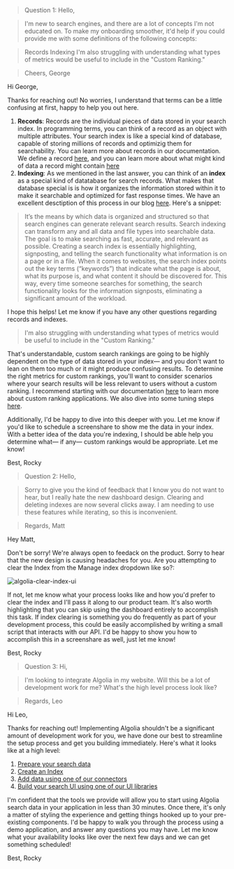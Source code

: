 > Question 1: Hello,

> I'm new to search engines, and there are a lot of concepts I'm not educated on. To make my onboarding smoother, it'd help if you could provide me with some definitions of the following concepts:

> Records
> Indexing
> I'm also struggling with understanding what types of metrics would be useful to include in the "Custom Ranking."

> Cheers, George

Hi George,

Thanks for reaching out! No worries, I understand that terms can be a little confusing at first, happy to help you out here.

1) **Records**: Records are the individual pieces of data stored in your search index. In programming terms, you can think of a record as an object with multiple attributes. Your search index is like a special kind of database, capable of storing millions of records and optimizig them for searchability. You can learn more about records in our documentation. We define a record [here](https://support.algolia.com/hc/en-us/articles/4406981906833-What-is-a-record-), and you can learn more about what might kind of data a record might contain [here](https://www.algolia.com/doc/guides/sending-and-managing-data/prepare-your-data/in-depth/what-is-in-a-record/) 
2) **Indexing**: As we mentioned in the last answer, you can think of an **index** as a special kind of datatabase for search records. What makes that database special is is how it organizes the information stored within it to make it searchable and optimized for fast response times. We have an excellent desctiption of this process in our blog [here](https://www.algolia.com/blog/product/what-is-a-search-index-and-how-does-it-work/). Here's a snippet:
>It’s the means by which data is organized and structured so that search engines can generate relevant search results. Search indexing can transform any and all data and file types into searchable data. 
>The goal is to make searching as fast, accurate, and relevant as possible.
>Creating a search index is essentially highlighting, signposting, and telling the search functionality what information is on a page or in a file. When it comes to websites, the search index points out the key terms (“keywords”) that indicate what the page is about, what its purpose is, and what content it should be discovered for. This way, every time someone searches for something, the search functionality looks for the information signposts, eliminating a significant amount of the workload. 

I hope this helps! Let me know if you have any other questions regarding records and indexes.

> I'm also struggling with understanding what types of metrics would be useful to include in the "Custom Ranking."

That's understandable, custom search rankings are going to be highly dependent on the type of data stored in your index— and you don't want to lean on them too much or it might produce confusing results. To determine the right metrics for custom rankings, you'll want to consider scenarios where your search results will be less relevant to users without a custom ranking. I recommend starting with our documentation [here](https://www.algolia.com/doc/guides/managing-results/must-do/custom-ranking/#custom-ranking) to learn more about custom ranking applications. We also dive into some tuning steps [here](https://www.algolia.com/ecommerce-merchandising-playbook/custom-ranking/). 

Additionally, I'd be happy to dive into this deeper with you. Let me know if you'd like to schedule a screenshare to show me the data in your index. With a better idea of the data you're indexing, I should be able help you determine what— if any— custom rankings would be appropriate. Let me know!

Best,
Rocky



> Question 2: Hello,

> Sorry to give you the kind of feedback that I know you do not want to hear, but I really hate the new dashboard design. Clearing and deleting indexes are now several clicks away. I am needing to use these features while iterating, so this is inconvenient.

> Regards, Matt

Hey Matt,

Don't be sorry! We're always open to feedack on the product. Sorry to hear that the new design is causing headaches for you. Are you attempting to clear the Index from the Manage index dropdown like so?:

![algolia-clear-index-ui](./screenshots/clear-index.png)

If not, let me know what your process looks like and how you'd prefer to clear the index and I'll pass it along to our product team. It's also worth highlighting that you can skip using the dashboard entirely to accomplish this task. If index clearing is something you do frequently as part of your development process, this could be easily accomplished by writing a small script that interacts with our API. I'd be happy to show you how to accomplish this in a screenshare as well, just let me know!

Best,
Rocky


> Question 3: Hi,

> I'm looking to integrate Algolia in my website. Will this be a lot of development work for me? What's the high level process look like?

> Regards, Leo

Hi Leo,

Thanks for reaching out! Implementing Algolia shouldn't be a significant amount of development work for you, we have done our best to streamline the setup process and get you building immediately. Here's what it looks like at a high level:

1) [Prepare your search data](https://www.algolia.com/doc/guides/sending-and-managing-data/prepare-your-data/in-depth/prepare-data-in-depth/)
2) [Create an Index](https://www.algolia.com/doc/guides/sending-and-managing-data/prepare-your-data/in-depth/prepare-data-in-depth/)
3) [Add data using one of our connectors](https://www.algolia.com/doc/guides/sending-and-managing-data/send-and-update-your-data/)
4) [Build your search UI using one of our UI libraries](https://github.com/SuperRockyCat/algolia-earthquake-search-demo/new/gh-pages)

I'm confident that the tools we provide will allow you to start using Algolia search data in your application in less than 30 minutes. Once there, it's only a matter of styling the experience and getting things hooked up to your pre-existing components. I'd be happy to walk you through the process using a demo application, and answer any questions you may have. Let me know what your availability looks like over the next few days and we can get something scheduled!

Best,
Rocky
